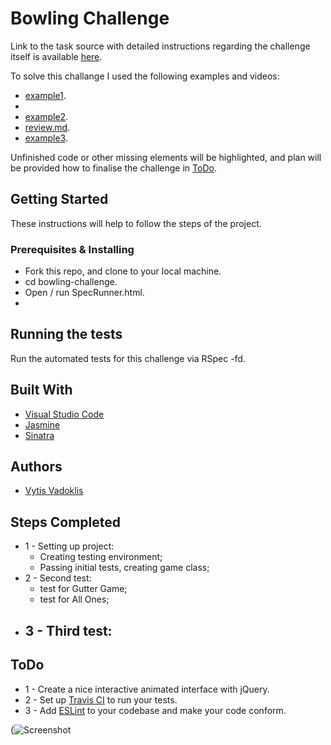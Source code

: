 # Bowling Challenge

Link to the task source with detailed instructions regarding the challenge itself is available [here](https://github.com/makersacademy/bowling-challenge).

To solve this challange I used the following examples and videos:
- [example1](https://github.com/spike01/bowlingJS).
- 
- [example2](http://www.butunclebob.com/ArticleS.UncleBob.TheBowlingGameKata). 
- [review.md](https://github.com/makersacademy/bowling-challenge/blob/master/docs/review.md).
- [example3](https://github.com/sanjsanj/bowling-challenge/blob/7f312772739e1ebdc783d82124c672c9a4120657/src/Bowling.js).

Unfinished code or other missing elements will be highlighted, and plan will be provided how to finalise the challenge in [ToDo](#todo).

## Getting Started

These instructions will help to follow the steps of the project.

### Prerequisites & Installing

- Fork this repo, and clone to your local machine.
- cd bowling-challenge.
- Open / run SpecRunner.html.
- 

## Running the tests

Run the automated tests for this challenge via RSpec -fd.

## Built With  

* [Visual Studio Code](https://code.visualstudio.com/)
* [Jasmine](https://jasmine.github.io/)
* [Sinatra](http://sinatrarb.com/)

## Authors

* [Vytis Vadoklis](https://github.com/VytisVA)

## Steps Completed

- 1 - Setting up project:
	- Creating testing environment;
	- Passing initial tests, creating game class;
- 2 - Second test:
	- test for Gutter Game;
	- test for All Ones;
- 3 - Third test:
	- 	

## ToDo

- 1 - Create a nice interactive animated interface with jQuery.
- 2 - Set up [Travis CI](https://travis-ci.org) to run your tests.
- 3 - Add [ESLint](http://eslint.org/) to your codebase and make your code conform.

(![Screenshot]()